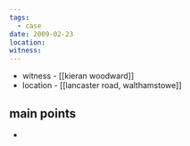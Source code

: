 ```yaml
---
tags:
  - case
date: 2009-02-23
location: 
witness:
---
```

- witness - [[kieran woodward]]
- location - [[lancaster road, walthamstowe]]
## main points
- 